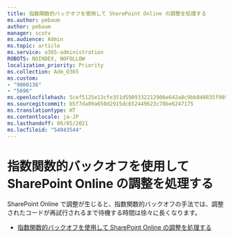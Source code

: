 ```yaml
---
title: 指数関数的バックオフを使用して SharePoint Online の調整を処理する
ms.author: pebaum
author: pebaum
manager: scotv
ms.audience: Admin
ms.topic: article
ms.service: o365-administration
ROBOTS: NOINDEX, NOFOLLOW
localization_priority: Priority
ms.collection: Adm_O365
ms.custom:
- "9000136"
- "5696"
ms.openlocfilehash: 5cef5125e13cfe351d5909332212906e642a8c9bb840835f909fa3a6cdd7a441
ms.sourcegitcommit: b5f7da89a650d2915dc652449623c78be6247175
ms.translationtype: HT
ms.contentlocale: ja-JP
ms.lasthandoff: 08/05/2021
ms.locfileid: "54043544"
---
```

# <a name="handle-sharepoint-online-throttling-by-using-exponential-back-off"></a>指数関数的バックオフを使用して SharePoint Online の調整を処理する

SharePoint Online で調整が生じると、指数関数的バックオフの手法では、調整されたコードが再試行されるまで待機する時間は徐々に長くなります。

- [指数関数的バックオフを使用して SharePoint Online の調整を処理する](https://docs.microsoft.com/sharepoint/dev/solution-guidance/handle-sharepoint-online-throttling-by-using-exponential-back-off)
